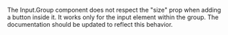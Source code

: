 The Input.Group component does not respect the "size" prop when adding a button inside it. It works only for the input element within the group. The documentation should be updated to reflect this behavior.
